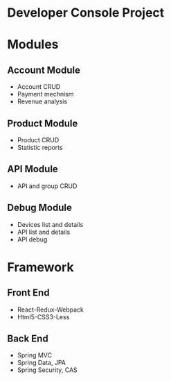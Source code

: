 # Developer Console Project

# Modules
## Account Module
* Account CRUD
* Payment mechnism
* Revenue analysis

## Product Module
* Product CRUD
* Statistic reports

## API Module
* API and group CRUD

## Debug Module
* Devices list and details
* API list and details
* API debug
 
# Framework
## Front End
* React-Redux-Webpack
* Html5-CSS3-Less

## Back End
* Spring MVC
* Spring Data, JPA
* Spring Security, CAS

